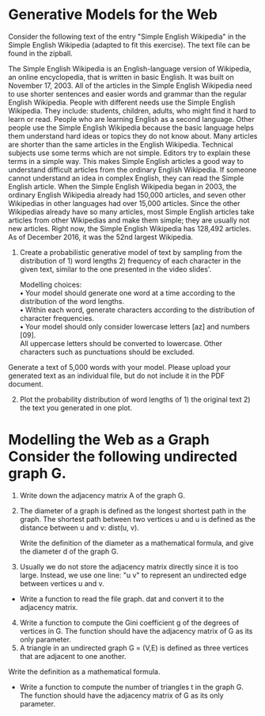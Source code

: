 # Generative Models for the Web


Consider the following text of the entry "Simple English Wikipedia" in the Simple English Wikipedia (adapted to fit this exercise). The text file can be found in the zipball.

The Simple English Wikipedia is an English-language version of Wikipedia, an online encyclopedia, that is written in basic English. It was built on November 17, 2003. All of the articles in the Simple English Wikipedia need to use shorter sentences and easier words and grammar than the regular English Wikipedia. People with different needs use the Simple English Wikipedia. They include: students, children, adults, who might find it hard to learn or read. People who are learning English as a second language. Other people use the Simple English Wikipedia because the basic language helps them understand hard ideas or topics they do not know about. Many articles are shorter than the same articles in the English Wikipedia. Technical subjects use some terms which are not simple. Editors try to explain these terms in a simple way. This makes Simple English articles a good way to understand difficult articles from the ordinary English Wikipedia. If someone cannot understand an idea in complex English, they can read the Simple English article. When the Simple English Wikipedia began in 2003, the ordinary English Wikipedia already had 150,000 articles, and seven other Wikipedias in other languages had over 15,000 articles. Since the other Wikipedias already have so many articles, most Simple English articles take articles from other Wikipedias and make them simple; they are usually not new articles. Right now, the Simple English Wikipedia has 128,492 articles. As of December 2016, it was the 52nd largest Wikipedia.

1. Create a probabilistic generative model of text by sampling from the distribution of 1) word lengths 2) frequency of each character in the given text, similar to the one presented in the video slides'.<br/>

   Modelling choices:<br/>
     **•** Your model should generate one word at a time according to the distribution of the word lengths.<br/>
     **•** Within each word, generate characters according to the distribution of character
       frequencies. <br/>
     **•** Your model should only consider lowercase letters [az] and numbers [09]. <br/>
       All uppercase letters should be converted to lowercase. Other characters such as punctuations should be excluded.<br/>

Generate a text of 5,000 words with your model. Please upload your generated text as an individual file, but do not include it in the PDF document.

2. Plot the probability distribution of word lengths of 1) the original text 2) the text
you generated in one plot.


# Modelling the Web as a Graph Consider the following undirected graph G.


1. Write down the adjacency matrix A of the graph G. <br/>
2. The diameter of a graph is defined as the longest shortest path in the graph. The shortest path between two vertices u and u is defined as the distance between u and v: dist(u, v).<br/>
  
   Write the definition of the diameter as a mathematical formula, and give the diameter
d of the graph G. <br/>

3. Usually we do not store the adjacency matrix directly since it is too large. Instead,
we use one line: "u v" to represent an undirected edge between vertices u and v.<br/>

 * Write a function to read the file graph. dat and convert it to the adjacency matrix.<br/>

4. Write a function to compute the Gini coefficient g of the degrees of vertices in G. The function should have the adjacency matrix of G as its only parameter.<br/>
5. A triangle in an undirected graph G = (V,E) is defined as three vertices that are
adjacent to one another.<br/>

 Write the definition as a mathematical formula. <br/>

  * Write a function to compute the number of triangles t in the graph G. The function should have the adjacency matrix of G as its only parameter.<br/>
